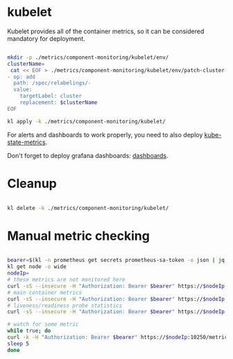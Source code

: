 
# kubelet

Kubelet provides all of the container metrics,
so it can be considered mandatory for deployment.

```bash

mkdir -p ./metrics/component-monitoring/kubelet/env/
clusterName=
 cat << EOF > ./metrics/component-monitoring/kubelet/env/patch-cluster-tag.yaml
- op: add
  path: /spec/relabelings/-
  value:
    targetLabel: cluster
    replacement: $clusterName
EOF

kl apply -k ./metrics/component-monitoring/kubelet/

```

For alerts and dashboards to work properly,
you need to also deploy [kube-state-metrics](../../../kube-state-metrics/readme.md).

Don't forget to deploy grafana dashboards: [dashboards](./dashboards/readme.md).

# Cleanup

```bash

kl delete -k ./metrics/component-monitoring/kubelet/

```

# Manual metric checking

```bash

bearer=$(kl -n prometheus get secrets prometheus-sa-token -o json | jq -r '.data.token' | base64 -d)
kl get node -o wide
nodeIp=
# these metrics are not monitored here
curl -sS --insecure -H "Authorization: Bearer $bearer" https://$nodeIp:10250/metrics > ./kubelet-metrics.log
# main container metrics
curl -sS --insecure -H "Authorization: Bearer $bearer" https://$nodeIp:10250/metrics/cadvisor > ./kubelet-cadvisor.log
# liveness/readiness probe statistics
curl -sS --insecure -H "Authorization: Bearer $bearer" https://$nodeIp:10250/metrics/probes > ./kubelet-probes.log

# watch for some metric
while true; do
curl -k -H "Authorization: Bearer $bearer" https://$nodeIp:10250/metrics/cadvisor | grep immich-postgresql-0 | grep container_fs_writes_bytes_total | grep container=\"postgresql\" | sed "s/^/$(date +%H-%M-%S) /" >> ./cadvisor.log
sleep 5
done

```
